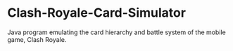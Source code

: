 # Clash-Royale-Card-Simulator
Java program emulating the card hierarchy and battle system of the mobile game, Clash Royale.
